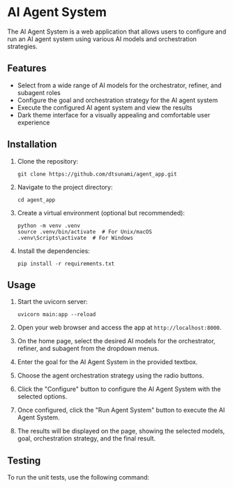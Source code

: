 # AI Agent System

The AI Agent System is a web application that allows users to configure and run an AI agent system using various AI models and orchestration strategies.

## Features

- Select from a wide range of AI models for the orchestrator, refiner, and subagent roles
- Configure the goal and orchestration strategy for the AI agent system
- Execute the configured AI agent system and view the results
- Dark theme interface for a visually appealing and comfortable user experience

## Installation

1. Clone the repository:
   ```
   git clone https://github.com/dtsunami/agent_app.git
   ```

2. Navigate to the project directory:
   ```
   cd agent_app
   ```

3. Create a virtual environment (optional but recommended):
   ```
   python -m venv .venv
   source .venv/bin/activate  # For Unix/macOS
   .venv\Scripts\activate  # For Windows
   ```

4. Install the dependencies:
   ```
   pip install -r requirements.txt
   ```

## Usage

1. Start the uvicorn server:
   ```
   uvicorn main:app --reload
   ```

2. Open your web browser and access the app at `http://localhost:8000`.

3. On the home page, select the desired AI models for the orchestrator, refiner, and subagent from the dropdown menus.

4. Enter the goal for the AI Agent System in the provided textbox.

5. Choose the agent orchestration strategy using the radio buttons.

6. Click the "Configure" button to configure the AI Agent System with the selected options.

7. Once configured, click the "Run Agent System" button to execute the AI Agent System.

8. The results will be displayed on the page, showing the selected models, goal, orchestration strategy, and the final result.

## Testing

To run the unit tests, use the following command: